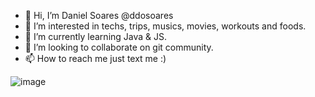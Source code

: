 - 👋 Hi, I’m Daniel Soares @ddosoares
- 👀 I’m interested in techs, trips, musics, movies, workouts and foods.
- 🌱 I’m currently learning Java & JS.
- 💞️ I’m looking to collaborate on git community.
- 📫 How to reach me just text me :)

<!---
ddosoares/ddosoares is a ✨ special ✨ repository because its `README.md` (this file) appears on your GitHub profile.
You can click the Preview link to take a look at your changes.
--->
![image](https://user-images.githubusercontent.com/39420363/184652740-6d273f5d-8208-4812-919a-b86f73de153d.png)




